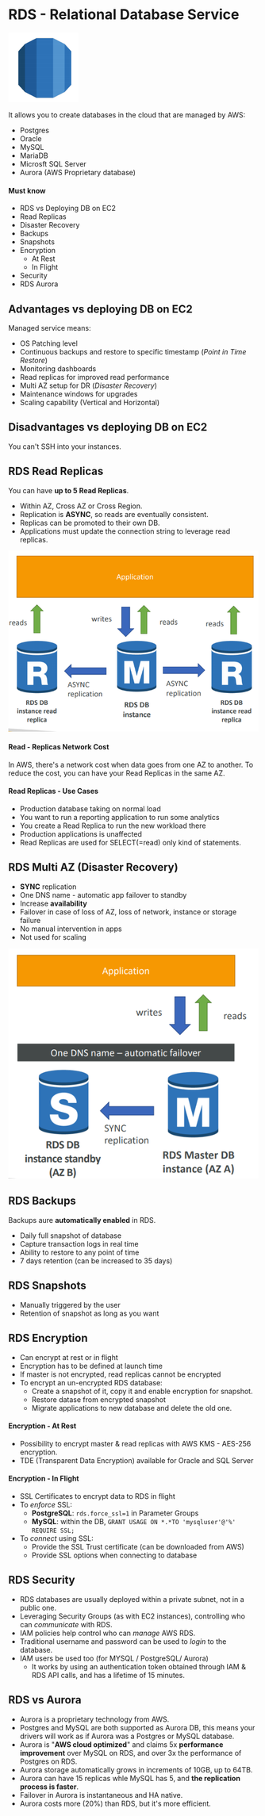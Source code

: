 # RDS - Relational Database Service

![rds](./rds.png)

It allows you to create databases in the cloud that are managed by AWS:
* Postgres
* Oracle
* MySQL
* MariaDB
* Microsft SQL Server
* Aurora (AWS Proprietary database)

#### Must know

* RDS vs Deploying DB on EC2
* Read Replicas
* Disaster Recovery
* Backups
* Snapshots
* Encryption
	* At Rest
	* In Flight
* Security
* RDS Aurora

## Advantages vs deploying DB on EC2

Managed service means:
* OS Patching level
* Continuous backups and restore to specific timestamp (_Point in Time Restore_)
* Monitoring dashboards
* Read replicas for improved read performance
* Multi AZ setup for DR (_Disaster Recovery_)
* Maintenance windows for upgrades
* Scaling capability (Vertical and Horizontal)

## Disadvantages vs deploying DB on EC2

You can't SSH into your instances.

## RDS Read Replicas

You can have __up to 5 Read Replicas__.

* Within AZ, Cross AZ or Cross Region.
* Replication is __ASYNC__, so reads are eventually consistent.
* Replicas can be promoted to their own DB.
* Applications must update the connection string to leverage read replicas.

![read replicas](./read-replicas.png)

#### Read - Replicas Network Cost

In AWS, there's a network cost when data goes from one AZ to another. To reduce the cost, you can have your Read Replicas in the same AZ.

#### Read Replicas - Use Cases

* Production database taking on normal load
* You want to run a reporting application to run some analytics
* You create a Read Replica to run the new workload there
* Production applications is unaffected
* Read Replicas are used for SELECT(=read) only kind of statements.

## RDS Multi AZ (Disaster Recovery)

* __SYNC__ replication
* One DNS name - automatic app failover to standby
* Increase __availability__
* Failover in case of loss of AZ, loss of network, instance or storage failure
* No manual intervention in apps
* Not used for scaling

![disaster recovery](./dr.png)

## RDS Backups

Backups aure __automatically enabled__ in RDS.

* Daily full snapshot of database
* Capture transaction logs in real time
* Ability to restore to any point of time
* 7 days retention (can be increased to 35 days)

## RDS Snapshots

* Manually triggered by the user
* Retention of snapshot as long as you want

## RDS Encryption

* Can encrypt at rest or in flight
* Encryption has to be defined at launch time
* If master is not encrypted, read replicas cannot be encrypted
* To encrypt an un-encrypted RDS database:
	* Create a snapshot of it, copy it and enable encryption for snapshot.
	* Restore datase from encrypted snapshot
	* Migrate applications to new database and delete the old one.

#### Encryption - At Rest

* Possibility to encrypt master & read replicas with AWS KMS - AES-256 encryption.
* TDE (Transparent Data Encryption) available for Oracle and SQL Server

#### Encryption - In Flight

* SSL Certificates to encrypt data to RDS in flight
* To _enforce_ SSL:
	* __PostgreSQL__: `rds.force_ssl=1` in Parameter Groups
	* __MySQL__: within the DB, `GRANT USAGE ON *.*TO 'mysqluser'@'%' REQUIRE SSL;`
* To _connect_ using SSL:
	* Provide the SSL Trust certificate (can be downloaded from AWS)
	* Provide SSL options when connecting to database

## RDS Security

* RDS databases are usually deployed within a private subnet, not in a public one.
* Leveraging Security Groups (as with EC2 instances), controlling who can _communicate_ with RDS.
* IAM policies help control who can _manage_ AWS RDS.
* Traditional username and password can be used to _login_ to the database.
* IAM users be used too (for MYSQL / PostgreSQL/ Aurora)
	* It works by using an authentication token obtained through IAM & RDS API calls, and has a lifetime of 15 minutes.

## RDS vs Aurora

* Aurora is a proprietary technology from AWS.
* Postgres and MySQL are both supported as Aurora DB, this means your drivers will work as if Aurora was a Postgres or MySQL database.
* Aurora is "__AWS cloud optimized__" and claims 5x __performance improvement__ over MySQL on RDS, and over 3x the performance of Postgres on RDS.
* Aurora storage automatically grows in increments of 10GB, up to 64TB.
* Aurora can have 15 replicas whle MySQL has 5, and __the replication process is faster__.
* Failover in Aurora is instantaneous and HA native.
* Aurora costs more (20%) than RDS, but it's more efficient.
